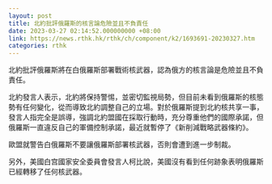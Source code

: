 ```yaml
---
layout: post
title: 北約批評俄羅斯的核言論危險並且不負責任
date: 2023-03-27 02:14:52.000000000 +08:00
link: https://news.rthk.hk/rthk/ch/component/k2/1693691-20230327.htm
categories: rthk
---
```


北約批評俄羅斯將在白俄羅斯部署戰術核武器，認為俄方的核言論是危險並且不負責任。

北約發言人表示，北約將保持警惕，並密切監視局勢，但目前未看到俄羅斯的核態勢有任何變化，從而導致北約調整自己的立場。對於俄羅斯提到北約核共享一事，發言人指完全是誤導，強調北約盟國在採取行動時，充分尊重他們的國際承諾，但俄羅斯一直違反自己的軍備控制承諾，最近就暫停了《新削減戰略武器條約》。

歐盟就警告白俄羅斯不要讓俄羅斯部署核武器，否則會遭到進一步制裁。

另外，美國白宫國家安全委員會發言人柯比說，美國沒有看到任何跡象表明俄羅斯已經轉移了任何核武器。
